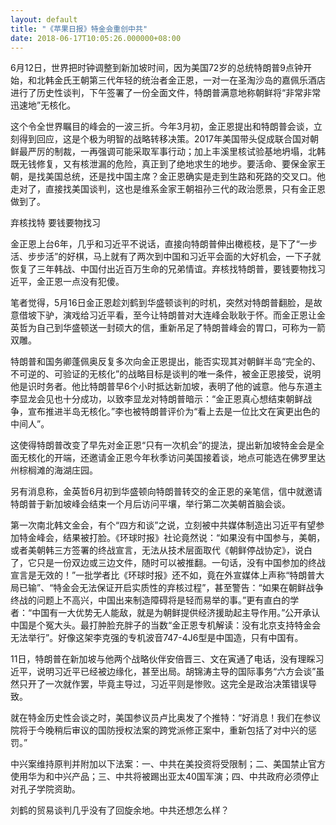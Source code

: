 ```yaml
---
layout: default
title: "《苹果日报》特金会重创中共"
date: 2018-06-17T10:05:26.000000+08:00
---
```


6月12日，世界把时钟调整到新加坡时间，因为美国72岁的总统特朗普9点钟开始，和北韩金氏王朝第三代年轻的统治者金正恩，一对一在圣淘沙岛的嘉佩乐酒店进行了历史性谈判，下午签署了一份全面文件，特朗普满意地称朝鲜将“非常非常迅速地”无核化。

这个令全世界瞩目的峰会的一波三折。今年3月初，金正恩提出和特朗普会谈，立刻得到回应，这是个极为明智的战略转移决策。2017年美国带头促成联合国对朝鲜最严厉的制裁，一再强调可能采取军事行动；加上丰溪里核试验基地坍塌，北韩既无钱修复，又有核泄漏的危险，真正到了绝地求生的地步。要活命、要保金家王朝，是找美国总统，还是找中国主席？金正恩确实是走到生路和死路的交叉口。他走对了，直接找美国谈判，这也是维系金家王朝祖孙三代的政治愿景，只有金正恩做到了。

弃核找特  要钱要物找习

金正恩上台6年，几乎和习近平不说话，直接向特朗普伸出橄榄枝，是下了“一步活、步步活”的好棋，马上就有了两次到中国和习近平会面的大好机会，一下子就恢复了三年韩战、中国付出近百万生命的兄弟情谊。弃核找特朗普，要钱要物找习近平，金正恩一点没有犯傻。

笔者觉得，5月16日金正恩趁刘鹤到华盛顿谈判的时机，突然对特朗普翻脸，是故意借坡下驴，演戏给习近平看，至今让特朗普对大连峰会耿耿于怀。而金正恩让金英哲为自己到华盛顿送一封硕大的信，重新吊足了特朗普峰会的胃口，可称为一箭双雕。

特朗普和国务卿蓬佩奥反复多次向金正恩提出，能否实现其对朝鲜半岛“完全的、不可逆的、可验证的无核化”的战略目标是谈判的唯一条件，被金正恩接受，说明他是识时务者。他比特朗普早6个小时抵达新加坡，表明了他的诚意。他与东道主李显龙会见也十分成功，以致李显龙对特朗普暗示：“金正恩真心想结束朝鲜战争，宣布推进半岛无核化。”李也被特朗普评价为“看上去是一位比文在寅更出色的中间人”。

这使得特朗普改变了早先对金正恩“只有一次机会”的提法，提出新加坡特金会是全面无核化的开端，还邀请金正恩今年秋季访问美国接着谈，地点可能选在佛罗里达州棕榈滩的海湖庄园。

另有消息称，金英哲6月初到华盛顿向特朗普转交的金正恩的亲笔信，信中就邀请特朗普于新加坡峰会结束一个月后访问平壤，举行第二次美朝首脑会谈。

第一次南北韩文金会，有个“四方和谈”之说，立刻被中共媒体制造出习近平有望参加特金峰会，结果被打脸。《环球时报》社论竟然说：“如果没有中国参与，美朝，或者美朝韩三方签署的终战宣言，无法从技术层面取代《朝鲜停战协定》，说白了，它只是一份双边或三边文件，随时可以被推翻。一句话，没有中国参加的终战宣言是无效的！”一批学者比《环球时报》还不如，竟在外宣媒体上声称“特朗普大局已输”、“特金会无法保证开启实质性的弃核过程”，甚至警告：“如果在朝鲜战争终战的问题上不高兴，中国出来制造障碍将是轻而易举的事。”更有直白的学者：“中国有一大优势无人能敌，就是为朝鲜提供经济援助起主导作用。”公开承认中国是个冤大头。最打肿脸充胖子的当数“金正恩专机解读：没有北京支持特金会无法举行”。好像这架李克强的专机波音747-4J6型是中国造，只有中国有。

11日，特朗普在新加坡与他两个战略伙伴安倍晋三、文在寅通了电话，没有理睬习近平，说明习近平已经被边缘化，甚至出局。胡锦涛主导的国际事务“六方会谈”虽然只开了一次就作罢，毕竟主导过，习近平则是惨败。这完全是政治决策错误导致。

就在特金历史性会谈之时，美国参议员卢比奥发了个推特：“好消息！我们在参议院将于今晚稍后审议的国防授权法案的跨党派修正案中，重新包括了对中兴的惩罚。”

中兴案维持原判并附加以下法案：一、中共在美投资将受限制；二、美国禁止官方使用华为和中兴产品；三、中共将被踢出亚太40国军演；四、中共政府必须停止对孔子学院资助。

刘鹤的贸易谈判几乎没有了回旋余地。中共还想怎么样？


